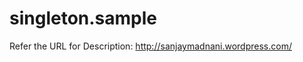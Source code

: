 singleton.sample
================

Refer the URL for Description:  http://sanjaymadnani.wordpress.com/
